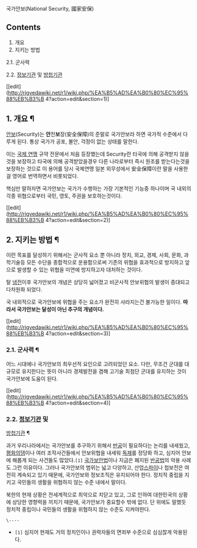 국가안보(National Security, 國家安保)

## Contents

    

1. 개요 
2. 지키는 방법 
    

2.1. 군사력

2.2. [정보기관](%EC%A0%95%EB%B3%B4%EA%B8%B0%EA%B4%80.md) 및
[방첩기관](%EB%B0%A9%EC%B2%A9%EA%B8%B0%EA%B4%80.md)

[[edit](http://rigvedawiki.net/r1/wiki.php/%EA%B5%AD%EA%B0%80%EC%95%88%EB%B3%B
4?action=edit&section=1)]

## 1. 개요 ¶

[안보](%EC%95%88%EB%B3%B4.md)(Security)는 **안**전**보**장(安全保障)의 준말로 국가안보라 하면 국가적
수준에서 다루게 된다. 통상 국가가 공포, 불안, 걱정이 없는 상태를 말한다.

  

이는 [국제 연맹](%EA%B5%AD%EC%A0%9C%20%EC%97%B0%EB%A7%B9.md) 규약 전문에서 처음 등장했는데
Security란 타국에 의해 공격받지 않을 것을 보장하고 타국에 의해 공격받았을경우 다른 나라로부터 즉시 원조를 받는다는것을 보장하는
것으로 이 용어를 당시 국제연맹 일본 외무성에서 安全保障이란 말을 사용한걸 영어로 번역하면서 비롯되었다.

  

핵심만 말하자면 국가안보는 국가가 수행하는 가장 기본적인 기능중 하나이며 국 내외의 각종 위협으로부터 국민, 영토, 주권을 보호하는것이다.

  

[[edit](http://rigvedawiki.net/r1/wiki.php/%EA%B5%AD%EA%B0%80%EC%95%88%EB%B3%B
4?action=edit&section=2)]

## 2. 지키는 방법 ¶

이런 목표를 달성하기 위해서는 군사적 요소 뿐 아니라 정치, 외교, 경제, 사회, 문화, 과학기술등 모든 수단을 종합적으로 운용함으로써
기존의 위협을 효과적으로 방지하고 앞으로 발생할 수 있는 위협을 미연에 방지하고자 대처하는 것이다.

  

탈 [냉전](%EB%83%89%EC%A0%84.md)이후 국가안보의 개념은 상당히 넓어졌고 비군사적 안보위협의 발생이 증대되고 다차원화
되었다.

  

국 내외적으로 국가안보에 위협을 주는 요소가 완전히 사라지는건 불가능한 일이다. **따라서 국가안보는 달성이 아닌 추구의 개념이다.**

  

[[edit](http://rigvedawiki.net/r1/wiki.php/%EA%B5%AD%EA%B0%80%EC%95%88%EB%B3%B
4?action=edit&section=3)]

### 2.1. 군사력 ¶

어느 시대에나 국가안보의 최우선적 요인으로 고려되었던 요소. 다만, 무조건 군대를 대규모로 유지한다는 뜻이 아니라 경제발전을 겸해 고기술
최첨단 군대를 유지하는 것이 국가안보에 도움이 된다.

  

[[edit](http://rigvedawiki.net/r1/wiki.php/%EA%B5%AD%EA%B0%80%EC%95%88%EB%B3%B
4?action=edit&section=4)]

### 2.2. [정보기관](%EC%A0%95%EB%B3%B4%EA%B8%B0%EA%B4%80.md) 및
[방첩기관](%EB%B0%A9%EC%B2%A9%EA%B8%B0%EA%B4%80.md) ¶

과거 우리나라에서는 국가안보를 추구하기 위해서 [반공](%EB%B0%98%EA%B3%B5.md)이 필요하다는 논리를 내세웠고, [평화의댐](%ED%8F%89%ED%99%94%EC%9D%98%20%EB%8C%90.md)이나 여러 조작사건들에서 안보위협을 내세워
[독재](%EB%8F%85%EC%9E%AC.md)를 정당화 하고, 심지어 안보에 해롭게 되는 사건들도 많았다.`[1]`
[국가보안법](%EA%B5%AD%EA%B0%80%EB%B3%B4%EC%95%88%EB%B2%95.md)이나 지금은 폐지된
[반공법](%EB%B0%98%EA%B3%B5%EB%B2%95.md)의 악용 사례도 그런 이유이다. 그러나 국가안보의 범위는 넓고
다양하고, 산업[스파이](%EC%8A%A4%ED%8C%8C%EC%9D%B4.md)나 첩보전은 여전히 계속되고 있기 때문에, 국가안보와
정보조직은 유지되어야 한다. 정치적 중립을 지키고 국민들의 생활을 위협하지 않는 수준 내에서 말이다.

  

북한의 현재 상황은 전세계적으로 최악으로 치닫고 있고, 그로 인하여 대한민국의 상황에 상당한 영향력을 끼치기 때문에, 국가안보가 중요할수
밖에 없다. 단 위에도 말했듯 정치적 중립이나 국민들의 생활을 위협하지 않는 수준도 지켜야한다.

`\----`

  * `[1]` 심지어 현재도 거의 정치인이나 권력자들의 면죄부 수준으로 심심찮게 악용된다.

